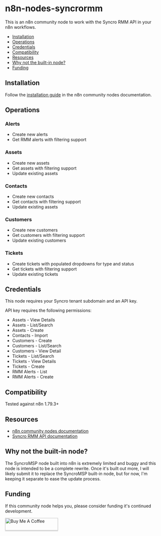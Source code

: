 # n8n-nodes-syncrormm

This is an n8n community node to work with the Syncro RMM API in your n8n workflows.

- [Installation](#installation)
- [Operations](#operations)
- [Credentials](#credentials)
- [Compatibility](#compatibility)
- [Resources](#resources)
- [Why not the built-in node?](#why-not-the-built-in-node)
- [Funding](#funding)

## Installation

Follow the [installation guide](https://docs.n8n.io/integrations/community-nodes/installation/) in the n8n community nodes documentation.

## Operations

### Alerts

* Create new alerts
* Get RMM alerts with filtering support

### Assets

* Create new assets
* Get assets with filtering support
* Update existing assets

### Contacts

* Create new contacts
* Get contacts with filtering support
* Update existing assets

### Customers

* Create new customers
* Get customers with filtering support
* Update existing customers

### Tickets

* Create tickets with populated dropdowns for type and status
* Get tickets with filtering support
* Update existing tickets

## Credentials

This node requires your Syncro tenant subdomain and an API key. 

API key requires the following permissions:

* Assets - View Details
* Assets - List/Search
* Assets - Create
* Contacts - Import
* Customers - Create
* Customers - List/Search
* Customers - View Detail
* Tickets - List/Search
* Tickets - View Details
* Tickets - Create
* RMM Alerts - List
* RMM Alerts - Create

## Compatibility

Tested against n8n 1.79.3+

## Resources

* [n8n community nodes documentation](https://docs.n8n.io/integrations/community-nodes/)
* [Syncro RMM API documentation](https://api-docs.syncromsp.com/)

## Why not the built-in node?

The SyncroMSP node built into n8n is extremely limited and buggy and this node is intended to be a complete rewrite. Once it's built out more, I will likely submit it to replace the SyncroMSP built-in node, but for now, I'm keeping it separate to ease the update process.

## Funding

If this community node helps you, please consider funding it's continued development.

<a href="https://www.buymeacoffee.com/davejlong" target="_blank"><img src="https://www.buymeacoffee.com/assets/img/custom_images/orange_img.png" alt="Buy Me A Coffee" style="height: 41px !important;width: 174px !important;box-shadow: 0px 3px 2px 0px rgba(190, 190, 190, 0.5) !important;-webkit-box-shadow: 0px 3px 2px 0px rgba(190, 190, 190, 0.5) !important;" ></a>
